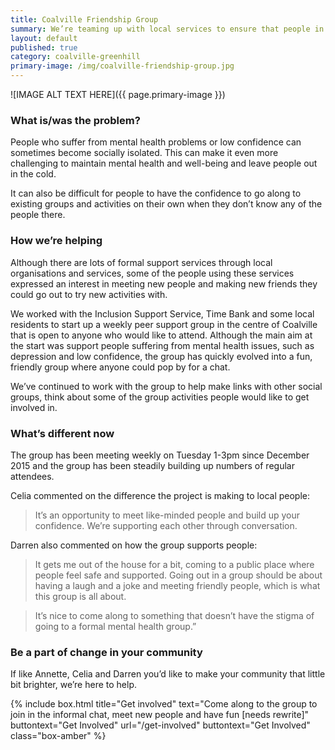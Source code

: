 ```yaml
---
title: Coalville Friendship Group
summary: We’re teaming up with local services to ensure that people in Coalville can stay connected in informal social groups.
layout: default
published: true
category: coalville-greenhill
primary-image: /img/coalville-friendship-group.jpg
---
```


![IMAGE ALT TEXT HERE]({{ page.primary-image }})

### What is/was the problem? 

People who suffer from mental health problems or low confidence can sometimes become socially isolated. This can make it even more challenging to maintain mental health and well-being and leave people out in the cold. 

It can also be difficult for people to have the confidence to go along to existing groups and activities on their own when they don’t know any of the people there. 

### How we’re helping 

Although there are lots of formal support services through local organisations and services, some of the people using these services expressed an interest in meeting new people and making new friends they could go out to try new activities with.

We worked with the Inclusion Support Service, Time Bank and some local residents to start up a weekly peer support group in the centre of Coalville that is open to anyone who would like to attend. Although the main aim at the start was support people suffering from mental health issues, such as depression and low confidence, the group has quickly evolved into a fun, friendly group where anyone could pop by for a chat. 

We’ve continued to work with the group to help make links with other social groups, think about some of the group activities people would like to get involved in.

### What’s different now 

The group has been meeting weekly on Tuesday 1-3pm since December 2015 and the group has been steadily building up numbers of regular attendees. 

Celia commented on the difference the project is making to local people:

> It’s an opportunity to meet like-minded people and build up your confidence. We’re supporting each other through conversation.

Darren also commented on how the group supports people:

> It gets me out of the house for a bit, coming to a public place where people feel safe and supported. Going out in a group should be about having a laugh and a joke and meeting friendly people, which is what this group is all about.

> It’s nice to come along to something that doesn’t have the stigma of going to a formal mental health group.”

### Be a part of change in your community

If like Annette, Celia and Darren you’d like to make your community that little bit brighter, we’re here to help.

{% include box.html title="Get involved" text="Come along to the group to join in the informal chat, meet new people and have fun [needs rewrite]" buttontext="Get Involved" url="/get-involved" buttontext="Get Involved" class="box-amber"  %}
 
